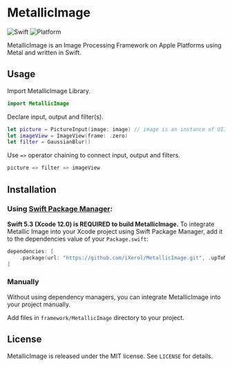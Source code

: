 # MetallicImage

![Swift](https://img.shields.io/badge/Swift-5.3%2B-orange) ![Platform](https://img.shields.io/badge/platforms-iOS%209.0%2B%20%7C%20macOS%2010.13%2B%20%7C%20tvOS%209.0%2B-green)

MetallicImage is an Image Processing Framework on Apple Platforms using Metal and written in Swift.

## Usage

Import MetallicImage Library.

``` Swift
import MetallicImage
```

Declare input, output and filter(s).

``` Swift
let picture = PictureInput(image: image) // image is an instance of UIImage or NSImage
let imageView = ImageView(frame: .zero)
let filter = GaussianBlur()
```

Use `=>` operator chaining to connect input, output and filters.

``` Swift
picture => filter => imageView
```

## Installation

### Using [Swift Package Manager](https://swift.org/package-manager/):

**Swift 5.3 (Xcode 12.0) is REQUIRED to build MetallicImage.**
To integrate Metallic Image into your Xcode project using Swift Package Manager, add it to the dependencies value of your `Package.swift`:

``` Swift
dependencies: [
    .package(url: "https://github.com/iXerol/MetallicImage.git", .upToNextMajor(from: "0.1.0"))
]
```

### Manually

Without using dependency managers, you can integrate MetallicImage into your project manually.

Add files in `framework/MetallicImage` directory to your project.

## License

MetallicImage is released under the MIT license. See `LICENSE` for details.
